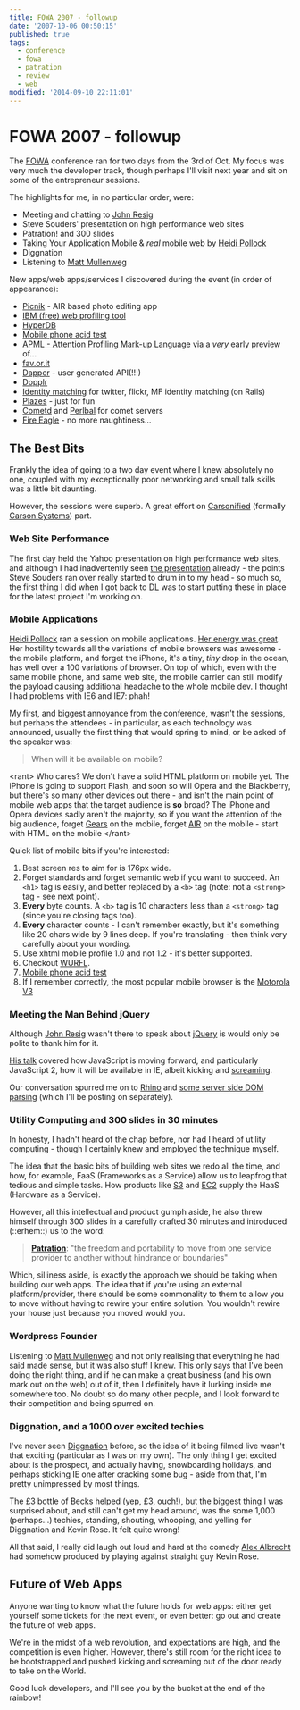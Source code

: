 ```yaml
---
title: FOWA 2007 - followup
date: '2007-10-06 00:50:15'
published: true
tags:
  - conference
  - fowa
  - patration
  - review
  - web
modified: '2014-09-10 22:11:01'
---
```

# FOWA 2007 - followup

The [FOWA](http://www.futureofwebapps.com) conference ran for two days from the 3rd of Oct.  My focus was very much the developer track, though perhaps I'll visit next year and sit on some of the entrepreneur sessions.


<!--more-->

The highlights for me, in no particular order, were:

* Meeting and chatting to [John Resig](http://ejohn.org)
* Steve Souders' presentation on high performance web sites
* Patration! and 300 slides
* Taking Your Application Mobile & *real* mobile web by [Heidi Pollock](http://www.futureofwebapps.com/speakers.html#HeidiPollock)
* Diggnation
* Listening to [Matt Mullenweg](http://photomatt.net/)

New apps/web apps/services I discovered during the event (in order of appearance):

* [Picnik](http://www.picnik.com/) - AIR based photo editing app
* [IBM (free) web profiling tool](http://alphaworks.ibm.com/tech/pagedetailer)
* [HyperDB](http://comox.textdrive.com/pipermail/wp-hackers/2007-May/012893.html)
* [Mobile phone acid test](http://www.jwtmp.com/a/)
* [APML - Attention Profiling Mark-up Language](http://www.apml.org/) via a *very* early preview of...
* [fav.or.it](http://fav.or.it/ "fav.or.it - favorit RSS Reader and Blogging Platform")
* [Dapper](http://www.dapper.net/ "Dapper: The Data Mapper") - user generated API(!!!)
* [Dopplr](http://www.dopplr.com/ "DOPPLR")
* [Identity matching](http://code.google.com/p/identity-matcher/) for twitter, flickr, MF identity matching (on Rails)
* [Plazes](http://plazes.com/ "Home - Plazes - Right Plaze, Right People, Right Time") - just for fun
* [Cometd](http://www.cometd.com/ "â˜„ Cometd - The Scalable Comet Framework") and [Perlbal](http://www.danga.com/perlbal/ "Perlbal") for comet servers
* [Fire Eagle](http://fireeagle.research.yahoo.com/ "Fire Eagle is coming...") - no more naughtiness...

## The Best Bits

Frankly the idea of going to a two day event where I knew absolutely no one, coupled with my exceptionally poor networking and small talk skills was a little bit daunting.

However, the sessions were superb.  A great effort on [Carsonified](http://www.carsonified.com/ "Carsonified") (formally [Carson Systems](http://www.carsonsystems.com/ "Carson Systems Ltd.")) part.

### Web Site Performance

The first day held the Yahoo presentation on high performance web sites, and although I had inadvertently seen [the presentation](http://feeds.yuiblog.com/~r/YahooUserInterfaceBlog/~3/152099220/) already - the points Steve Souders ran over really started to drum in to my head - so much so, the first thing I did when I got back to [DL](http://www.digitallook.com) was to start putting these in place for the latest project I'm working on.

### Mobile Applications

[Heidi Pollock](http://www.phostar.com/~heidi/faq.html) ran a session on mobile applications.  [Her energy was great](http://www.flickr.com/photos/fromheidi/1475202249/in/photostream/).  Her hostility towards all the variations of mobile browsers was awesome - the mobile platform, and forget the iPhone, it's a tiny, *tiny* drop in the ocean, has well over a 100 variations of browser.  On top of which, even with the same mobile phone, and same web site, the mobile carrier can still modify the payload causing additional headache to the whole mobile dev.  I thought I had problems with IE6 and IE7: phah!

My first, and biggest annoyance from the conference, wasn't the sessions, but perhaps the attendees - in particular, as each technology was announced, usually the first thing that would spring to mind, or be asked of the speaker was:

> When will it be available on mobile?

&lt;rant&gt; Who cares?  We don't have a solid HTML platform on mobile yet.  The iPhone is going to support Flash, and soon so will Opera and the Blackberry, but there's so many other devices out there - and isn't the main point of mobile web apps that the target audience is **so** broad?  The iPhone and Opera devices sadly aren't the majority, so if you want the attention of the big audience, forget [Gears](http://gears.google.com/ "Google Gears (BETA)") on the mobile, forget [AIR](http://labs.adobe.com/technologies/air/ "Adobe Labs - Adobe AIR") on the mobile - start with HTML on the mobile &lt;/rant&gt;

Quick list of mobile bits if you're interested:

1. Best screen res to aim for is 176px wide.
2. Forget standards and forget semantic web if you want to succeed.  An <code>&lt;h1&gt;</code> tag is easily, and better replaced by a <code>&lt;b&gt;</code> tag (note: not a <code>&lt;strong&gt;</code> tag - see next point).
3. **Every** byte counts.  A <code>&lt;b&gt;</code> tag is 10 characters less than a <code>&lt;strong&gt;</code> tag (since you're closing tags too).
4. **Every** character counts - I can't remember exactly, but it's something like 20 chars wide by 9 lines deep.  If you're translating - then think very carefully about your wording.
5. Use xhtml mobile profile 1.0 and not 1.2 - it's better supported.
6. Checkout [WURFL](http://wurfl.sourceforge.net/ "WURFL").
7. [Mobile phone acid test](http://www.jwtmp.com/a/)
8. If I remember correctly, the most popular mobile browser is the [Motorola V3](http://www.motorola.com/motoinfo/product/details.jsp?globalObjectId=69)

### Meeting the Man Behind jQuery

Although [John Resig](http://ejohn.org/ "John Resig - JavaScript, Programming, and Web Applications") wasn't there to speak about [jQuery](http://jquery.com/ "jQuery: The Write Less, Do More, JavaScript Library") is would only be polite to thank him for it.

[His talk](http://ejohn.org/blog/future-of-firefox-and-javascript/) covered how JavaScript is moving forward, and particularly JavaScript 2, how it will be available in IE, albeit kicking and [screaming](http://wiki.mozilla.org/Tamarin:ScreamingMonkey).

Our conversation spurred me on to [Rhino](http://www.mozilla.org/rhino/ "Rhino - JavaScript for Java") and [some server side DOM parsing](http://ejohn.org/blog/bringing-the-browser-to-the-server/) (which I'll be posting on separately).

### Utility Computing and 300 slides in 30 minutes

In honesty, I hadn't heard of the chap before, nor had I heard of utility computing - though I certainly knew and employed the technique myself.

The idea that the basic bits of building web sites we redo all the time, and how, for example, FaaS (Frameworks as a Service) allow us to leapfrog that tedious and simple tasks.  How products like [S3](http://aws.amazon.com/s3 "Amazon.com: Amazon S3, Amazon Simple Storage Service, Unlimited Online Storage: Amazon Web Services") and [EC2](http://aws.amazon.com/ec2 "Amazon.com: Amazon EC2, Amazon Elastic Compute Cloud, Virtual Grid Computing: Amazon Web Services") supply the HaaS (Hardware as a Service).

However, all this intellectual and product gumph aside, he also threw himself through 300 slides in a carefully crafted 30 minutes and introduced (::erhem::) us to the word:

> [**Patration**](http://swardley.blogspot.com/): "the freedom and portability to move from one service provider to another without hindrance or boundaries"

Which, silliness aside, is exactly the approach we should be taking when building our web apps.  The idea that if you're using an external platform/provider, there should be some commonality to them to allow you to move without having to rewire your entire solution.  You wouldn't rewire your house just because you moved would you.

### Wordpress Founder

Listening to [Matt Mullenweg](http://photomatt.net/) and not only realising that everything he had said made sense, but it was also stuff I knew.  This only says that I've been doing the right thing, and if he can make a great business (and his own mark out on the web) out of it, then I definitely have it lurking inside me somewhere too.  No doubt so do many other people, and I look forward to their competition and being spurred on.

### Diggnation, and a 1000 over excited techies

I've never seen [Diggnation](http://www.diggnation.com/) before, so the idea of it being filmed live wasn't that exciting (particular as I was on my own).  The only thing I get excited about is the prospect, and actually having, snowboarding holidays, and perhaps sticking IE one after cracking some bug - aside from that, I'm pretty unimpressed by most things.

The £3 bottle of Becks helped (yep, £3, ouch!), but the biggest thing I was surprised about, and still can't get my head around, was the some 1,000 (perhaps...) techies, standing, shouting, whooping, and yelling for Diggnation and Kevin Rose.  It felt quite wrong!

All that said, I really did laugh out loud and hard at the comedy [Alex Albrecht](http://en.wikipedia.org/wiki/Alex_Albrecht) had somehow produced by playing against straight guy Kevin Rose.

## Future of Web Apps

Anyone wanting to know what the future holds for web apps: either get yourself some tickets for the next event, or even better: go out and create the future of web apps.

We're in the midst of a web revolution, and expectations are high, and the competition is even higher.  However, there's still room for the right idea to be bootstrapped and pushed kicking and screaming out of the door ready to take on the World.

Good luck developers, and I'll see you by the bucket at the end of the rainbow!
